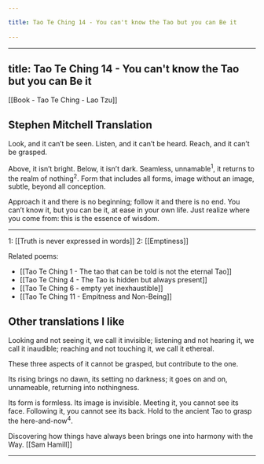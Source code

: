 ```yaml
---
title: Tao Te Ching 14 - You can't know the Tao but you can Be it 
---
```

---
title: Tao Te Ching 14 - You can't know the Tao but you can Be it
---
[[Book - Tao Te Ching - Lao Tzu]]

## Stephen Mitchell Translation
Look, and it can’t be seen.
Listen, and it can’t be heard.
Reach, and it can’t be grasped.

Above, it isn’t bright.
Below, it isn’t dark.
Seamless, unnamable<sup>1</sup>,
it returns to the realm of nothing<sup>2</sup>.
Form that includes all forms,
image without an image,
subtle, beyond all conception.

Approach it and there is no beginning;
follow it and there is no end.
You can’t know it, but you can be it,
at ease in your own life.
Just realize where you come from:
this is the essence of wisdom.

-------------------
1: [[Truth is never expressed in words]] 
2: [[Emptiness]]

Related poems:
- [[Tao Te Ching 1 - The tao that can be told is not the eternal Tao]]
- [[Tao Te Ching 4 - The Tao is hidden but always present]]
- [[Tao Te Ching 6 - empty yet inexhaustible]]
- [[Tao Te Ching 11 - Empitness and Non-Being]]
## Other translations I like
Looking and not seeing it, we call it invisible;
listening and not hearing it, we call it inaudible;
reaching and not touching it, we call it ethereal.

These three aspects of it cannot be grasped,
but contribute to the one.

Its rising brings no dawn,
its setting no darkness;
it goes on and on, unnameable,
returning into nothingness.

Its form is formless.
Its image is invisible.
Meeting it, you cannot see its face.
Following it, you cannot see its back.
Hold to the ancient Tao
to grasp the here-and-now<sup>4</sup>.

Discovering how things have always been
brings one into harmony with the Way. [[Sam Hamill]]

-------------------
